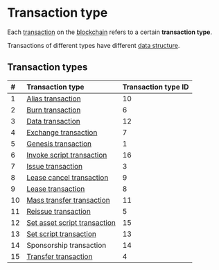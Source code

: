 # Transaction type

Each [transaction](/blockchain/transaction.md) on the [blockchain](/blockchain/blockchain.md) refers to a certain **transaction type**.

Transactions of different types have different [data structure](/blockchain/transaction-data-structure.md).

## Transaction types

| # | Transaction type | Transaction type ID |
| :--- | :--- | :--- |
| 1 | [Alias transaction](/blockchain/transaction-type/alias-transaction.md) | 10 |
| 2 | [Burn transaction](/blockchain/transaction-type/burn-transaction.md)  | 6 |
| 3 | [Data transaction](/blockchain/transaction-type/data-transaction.md) | 12 |
| 4 | [Exchange transaction](/blockchain/transaction-type/exchange-transaction.md)  | 7 |
| 5 | [Genesis transaction](/blockchain/transaction-type/genesis-transaction.md)  | 1 |
| 6 | [Invoke script transaction](/blockchain/transaction-type/invoke-script-transaction.md) | 16 |
| 7 | [Issue transaction](/blockchain/transaction-type/issue-transaction.md)  | 3 |
| 8 | [Lease cancel transaction](/blockchain/transaction-type/lease-cancel-transaction.md)  | 9 |
| 9 | [Lease transaction](/blockchain/transaction-type/lease-transaction.md)  | 8 |
| 10 |[Mass transfer transaction](/blockchain/transaction-type/mass-transfer-transaction.md) | 11 |
| 11 | [Reissue transaction](/blockchain/transaction-type/reissue-transaction.md)  | 5 |
| 12 | [Set asset script transaction](/blockchain/transaction-type/set-asset-script-transaction.md) | 15 |
| 13 | [Set script transaction](/blockchain/transaction-type/set-script-transaction.md) | 13 |
| 14 | Sponsorship transaction | 14 |
| 15 | [Transfer transaction](/blockchain/transaction-type/transfer-transaction.md)  | 4 |
